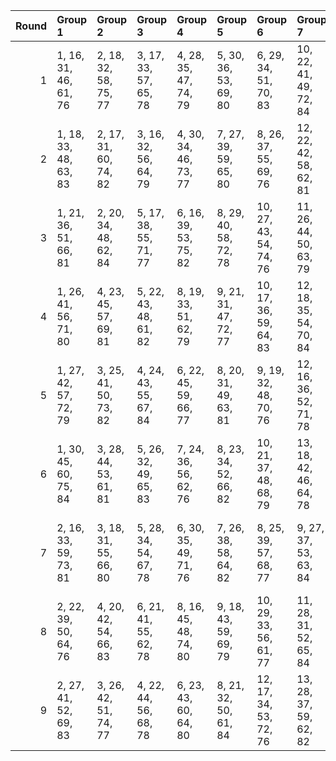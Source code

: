|   Round | Group 1               | Group 2               | Group 3               | Group 4               | Group 5               | Group 6                | Group 7                | Group 8                | Group 9                | Group 10          | Group 11          | Group 12           | Group 13           | Group 14           | Group 15           |
|--------:|:----------------------|:----------------------|:----------------------|:----------------------|:----------------------|:-----------------------|:-----------------------|:-----------------------|:-----------------------|:------------------|:------------------|:-------------------|:-------------------|:-------------------|:-------------------|
|       1 | 1, 16, 31, 46, 61, 76 | 2, 18, 32, 58, 75, 77 | 3, 17, 33, 57, 65, 78 | 4, 28, 35, 47, 74, 79 | 5, 30, 36, 53, 69, 80 | 6, 29, 34, 51, 70, 83  | 10, 22, 41, 49, 72, 84 | 13, 19, 43, 50, 68, 81 | 14, 21, 44, 54, 71, 82 | 7, 25, 37, 60, 66 | 8, 27, 38, 56, 67 | 9, 26, 39, 52, 62  | 11, 24, 42, 48, 73 | 12, 23, 40, 59, 63 | 15, 20, 45, 55, 64 |
|       2 | 1, 18, 33, 48, 63, 83 | 2, 17, 31, 60, 74, 82 | 3, 16, 32, 56, 64, 79 | 4, 30, 34, 46, 73, 77 | 7, 27, 39, 59, 65, 80 | 8, 26, 37, 55, 69, 76  | 12, 22, 42, 58, 62, 81 | 14, 20, 43, 53, 70, 78 | 15, 19, 44, 57, 66, 84 | 5, 29, 35, 52, 68 | 6, 28, 36, 50, 72 | 9, 25, 38, 54, 61  | 10, 24, 40, 51, 71 | 11, 23, 41, 47, 75 | 13, 21, 45, 49, 67 |
|       3 | 1, 21, 36, 51, 66, 81 | 2, 20, 34, 48, 62, 84 | 5, 17, 38, 55, 71, 77 | 6, 16, 39, 53, 75, 82 | 8, 29, 40, 58, 72, 78 | 10, 27, 43, 54, 74, 76 | 11, 26, 44, 50, 63, 79 | 13, 24, 33, 52, 70, 80 | 14, 23, 31, 56, 73, 83 | 3, 19, 35, 59, 67 | 4, 18, 37, 49, 61 | 7, 30, 42, 47, 68  | 9, 28, 41, 57, 64  | 12, 25, 45, 46, 65 | 15, 22, 32, 60, 69 |
|       4 | 1, 26, 41, 56, 71, 80 | 4, 23, 45, 57, 69, 81 | 5, 22, 43, 48, 61, 82 | 8, 19, 33, 51, 62, 79 | 9, 21, 31, 47, 72, 77 | 10, 17, 36, 59, 64, 83 | 12, 18, 35, 54, 70, 84 | 13, 29, 38, 60, 63, 76 | 15, 30, 37, 50, 74, 78 | 2, 25, 42, 53, 67 | 3, 27, 40, 49, 75 | 6, 24, 44, 58, 65  | 7, 20, 32, 52, 73  | 11, 16, 34, 55, 68 | 14, 28, 39, 46, 66 |
|       5 | 1, 27, 42, 57, 72, 79 | 3, 25, 41, 50, 73, 82 | 4, 24, 43, 55, 67, 84 | 6, 22, 45, 59, 66, 77 | 8, 20, 31, 49, 63, 81 | 9, 19, 32, 48, 70, 76  | 12, 16, 36, 52, 71, 78 | 13, 30, 39, 58, 61, 83 | 15, 28, 38, 51, 75, 80 | 2, 26, 40, 54, 68 | 5, 23, 44, 46, 62 | 7, 21, 33, 53, 74  | 10, 18, 34, 60, 65 | 11, 17, 35, 56, 69 | 14, 29, 37, 47, 64 |
|       6 | 1, 30, 45, 60, 75, 84 | 3, 28, 44, 53, 61, 81 | 5, 26, 32, 49, 65, 83 | 7, 24, 36, 56, 62, 76 | 8, 23, 34, 52, 66, 82 | 10, 21, 37, 48, 68, 79 | 13, 18, 42, 46, 64, 78 | 14, 17, 40, 50, 67, 80 | 15, 16, 41, 54, 63, 77 | 2, 29, 43, 57, 71 | 4, 27, 31, 58, 70 | 6, 25, 33, 47, 69  | 9, 22, 35, 51, 73  | 11, 20, 38, 59, 72 | 12, 19, 39, 55, 74 |
|       7 | 2, 16, 33, 59, 73, 81 | 3, 18, 31, 55, 66, 80 | 5, 28, 34, 54, 67, 78 | 6, 30, 35, 49, 71, 76 | 7, 26, 38, 58, 64, 82 | 8, 25, 39, 57, 68, 77  | 9, 27, 37, 53, 63, 84  | 11, 22, 40, 46, 74, 83 | 12, 24, 41, 60, 61, 79 | 1, 17, 32, 47, 62 | 4, 29, 36, 48, 75 | 10, 23, 42, 50, 70 | 13, 20, 44, 51, 69 | 14, 19, 45, 52, 72 | 15, 21, 43, 56, 65 |
|       8 | 2, 22, 39, 50, 64, 76 | 4, 20, 42, 54, 66, 83 | 6, 21, 41, 55, 62, 78 | 8, 16, 45, 48, 74, 80 | 9, 18, 43, 59, 69, 79 | 10, 29, 33, 56, 61, 77 | 11, 28, 31, 52, 65, 84 | 12, 30, 32, 51, 67, 82 | 15, 27, 34, 47, 71, 81 | 1, 23, 38, 53, 68 | 3, 24, 37, 46, 72 | 5, 19, 40, 60, 73  | 7, 17, 44, 49, 70  | 13, 26, 35, 57, 75 | 14, 25, 36, 58, 63 |
|       9 | 2, 27, 41, 52, 69, 83 | 3, 26, 42, 51, 74, 77 | 4, 22, 44, 56, 68, 78 | 6, 23, 43, 60, 64, 80 | 8, 21, 32, 50, 61, 84 | 12, 17, 34, 53, 72, 76 | 13, 28, 37, 59, 62, 82 | 14, 30, 38, 48, 65, 81 | 15, 29, 39, 49, 73, 79 | 1, 25, 40, 55, 70 | 5, 24, 45, 47, 63 | 7, 19, 31, 54, 75  | 9, 20, 33, 46, 71  | 10, 16, 35, 58, 66 | 11, 18, 36, 57, 67 |